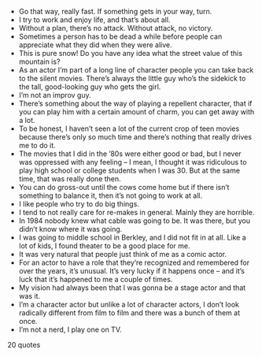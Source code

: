  - Go that way, really fast. If something gets in your way, turn.
 - I try to work and enjoy life, and that’s about all.
 - Without a plan, there’s no attack. Without attack, no victory.
 - Sometimes a person has to be dead a while before people can appreciate what they did when they were alive.
 - This is pure snow! Do you have any idea what the street value of this mountain is?
 - As an actor I’m part of a long line of character people you can take back to the silent movies. There’s always the little guy who’s the sidekick to the tall, good-looking guy who gets the girl.
 - I’m not an improv guy.
 - There’s something about the way of playing a repellent character, that if you can play him with a certain amount of charm, you can get away with a lot.
 - To be honest, I haven’t seen a lot of the current crop of teen movies because there’s only so much time and there’s nothing that really drives me to do it.
 - The movies that I did in the ’80s were either good or bad, but I never was oppressed with any feeling – I mean, I thought it was ridiculous to play high school or college students when I was 30. But at the same time, that was really done then.
 - You can do gross-out until the cows come home but if there isn’t something to balance it, then it’s not going to work at all.
 - I like people who try to do big things.
 - I tend to not really care for re-makes in general. Mainly they are horrible.
 - In 1984 nobody knew what cable was going to be. It was there, but you didn’t know where it was going.
 - I was going to middle school in Berkley, and I did not fit in at all. Like a lot of kids, I found theater to be a good place for me.
 - It was very natural that people just think of me as a comic actor.
 - For an actor to have a role that they’re recognized and remembered for over the years, it’s unusual. It’s very lucky if it happens once – and it’s luck that it’s happened to me a couple of times.
 - My vision had always been that I was gonna be a stage actor and that was it.
 - I’m a character actor but unlike a lot of character actors, I don’t look radically different from film to film and there was a bunch of them at once.
 - I’m not a nerd, I play one on TV.

20 quotes